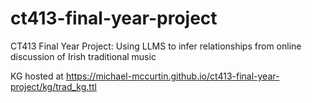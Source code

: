 # ct413-final-year-project
CT413 Final Year Project: Using LLMS to infer relationships from online discussion of Irish traditional music 

KG hosted at https://michael-mccurtin.github.io/ct413-final-year-project/kg/trad_kg.ttl
